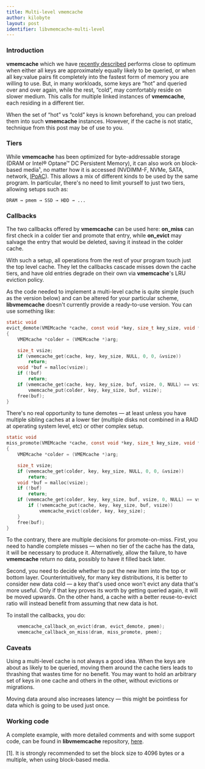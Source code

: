 ```yaml
---
title: Multi-level vmemcache
author: kilobyte
layout: post
identifier: libvmemcache-multi-level
---
```


### Introduction

**vmemcache** which we have
[recently described](https://pmem.io/2019/05/07/libvmemcache.html)
performs close to optimum when either all keys are approximately equally
likely to be queried, or when all key:value pairs fit completely into the
fastest form of memory you are willing to use. But, in many workloads, some
keys are “hot” and queried over and over again, while the rest, “cold”, may
comfortably reside on slower medium. This calls for multiple linked instances
of **vmemcache**, each residing in a different tier.

When the set of “hot” vs “cold” keys is known beforehand, you can preload
them into such **vmemcache** instances. However, if the cache is not static,
technique from this post may be of use to you.

### Tiers

While **vmemcache** has been optimized for byte-addressable storage (DRAM or
Intel® Optane™ DC Persistent Memory), it can also work on block-based media¹,
no matter how it is accessed (NVDIMM-F, NVMe, SATA, network,
[IPoAC](https://en.wikipedia.org/wiki/IP_over_Avian_Carriers)). This allows a
mix of different kinds to be used by the same program. In particular,
there's no need to limit yourself to just two tiers, allowing setups such
as:

    DRAM → pmem → SSD → HDD → ...

### Callbacks

The two callbacks offered by **vmemcache** can be used here: **on_miss** can
first check in a colder tier and promote that entry, while **on_evict** may
salvage the entry that would be deleted, saving it instead in the colder
cache.

With such a setup, all operations from the rest of your program touch just
the top level cache. They let the callbacks cascade misses down the cache
tiers, and have old entries degrade on their own via **vmemcache**'s LRU
eviction policy.

As the code needed to implement a multi-level cache is quite simple (such as
the version below) and can be altered for your particular scheme,
**libvmemcache** doesn't currently provide a ready-to-use version.  You can
use something like:

```c
static void
evict_demote(VMEMcache *cache, const void *key, size_t key_size, void *arg)
{
	VMEMcache *colder = (VMEMcache *)arg;

	size_t vsize;
	if (vmemcache_get(cache, key, key_size, NULL, 0, 0, &vsize))
		return;
	void *buf = malloc(vsize);
	if (!buf)
		return;
	if (vmemcache_get(cache, key, key_size, buf, vsize, 0, NULL) == vsize)
		vmemcache_put(colder, key, key_size, buf, vsize);
	free(buf);
}
```

There's no real opportunity to tune demotes — at least unless you have
multiple sibling caches at a lower tier (multiple disks not combined in a
RAID at operating system level, etc) or other complex setup.

```c
static void
miss_promote(VMEMcache *cache, const void *key, size_t key_size, void *arg)
{
	VMEMcache *colder = (VMEMcache *)arg;

	size_t vsize;
	if (vmemcache_get(colder, key, key_size, NULL, 0, 0, &vsize))
		return;
	void *buf = malloc(vsize);
	if (!buf)
		return;
	if (vmemcache_get(colder, key, key_size, buf, vsize, 0, NULL) == vsize) {
		if (!vmemcache_put(cache, key, key_size, buf, vsize))
			vmemcache_evict(colder, key, key_size);
	}
	free(buf);
}
```

To the contrary, there are multiple decisions for promote-on-miss. First,
you need to handle complete misses — when no tier of the cache has the data,
it will be necessary to produce it. Alternatively, allow the failure,
to have **vmemcache** return no data, possibly to have it filled back later.

Second, you need to decide whether to put the new item into the top or
bottom layer. Counterintuitively, for many key distributions, it is better
to consider new data cold — a key that's used once won't evict any data
that's more useful. Only if that key proves its worth by getting queried
again, it will be moved upwards. On the other hand, a cache with a better
reuse-to-evict ratio will instead benefit from assuming that new data is
hot.

To install the callbacks, you do:

```c
	vmemcache_callback_on_evict(dram, evict_demote, pmem);
	vmemcache_callback_on_miss(dram, miss_promote, pmem);
```

### Caveats

Using a multi-level cache is not always a good idea. When the keys are
about as likely to be queried, moving them around the cache tiers leads to
thrashing that wastes time for no benefit. You may want to hold an
arbitrary set of keys in one cache and others in the other, without
evictions or migrations.

Moving data around also increases latency — this might be pointless for data
which is going to be used just once.

### Working code

A complete example, with more detailed comments and with some support code,
can be found in **libvmemcache** repository,
[here](https://github.com/pmem/vmemcache/blob/master/tests/twolevel.c).


[1]. It is strongly recommended to set the block size to 4096 bytes or a
multiple, when using block-based media.
